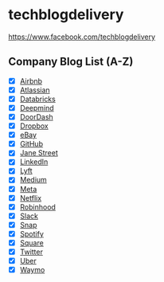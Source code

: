 # techblogdelivery
https://www.facebook.com/techblogdelivery

## Company Blog List (A-Z)
- [x] [Airbnb](https://medium.com/airbnb-engineering)
- [x] [Atlassian](https://blog.developer.atlassian.com)
- [x] [Databricks](https://databricks.com/blog/category/engineering/data-engineering)
- [x] [Deepmind](https://www.deepmind.com/blog)
- [x] [DoorDash](https://doordash.engineering)
- [x] [Dropbox](https://dropbox.tech)
- [x] [eBay](https://tech.ebayinc.com)
- [x] [GitHub](https://github.blog)
- [x] [Jane Street](https://blog.janestreet.com)
- [x] [LinkedIn](https://engineering.linkedin.com/)
- [x] [Lyft](https://eng.lyft.com)
- [x] [Medium](https://medium.engineering)
- [x] [Meta](https://engineering.fb.com)
- [x] [Netflix](https://netflixtechblog.com)
- [x] [Robinhood](https://robinhood.engineering)
- [x] [Slack](https://slack.engineering)
- [x] [Snap](https://eng.snap.com/blog)
- [x] [Spotify](https://engineering.atspotify.com/)
- [x] [Square](https://developer.squareup.com/blog/)
- [x] [Twitter](https://blog.twitter.com/engineering/en_us)
- [x] [Uber](https://eng.uber.com/)
- [x] [Waymo](https://blog.waymo.com/)
